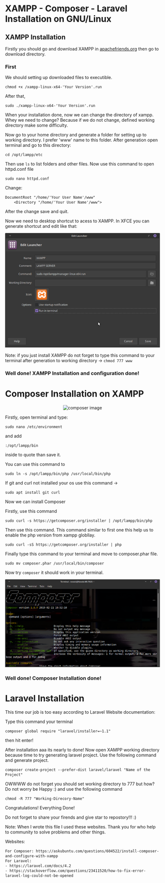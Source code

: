 # XAMPP - Composer - Laravel Installation on GNU/Linux

## XAMPP Installation

Firstly you should go and download XAMPP in [apachefriends.org](https://www.apachefriends.org/tr/index.html) then go to download directory.

### First

We should setting up downloaded files to executible.

    chmod +x /xampp-linux-x64-'Your Version'.run

After that,

    sudo ./xampp-linux-x64-'Your Version'.run

When your installation done, now we can change the directory of xampp. Whey we need to change?
Because if we do not change, defined working directory make some difficulty.

Now go to your home directory and generate a folder for setting up to working directory. I prefer 'www' name to this folder. After generation open terminal and go to this directory: 

    cd /opt/lampp/etc

Then use `ls` to list folders and other files. Now use this command to open httpd.conf file

    sudo nano httpd.conf

Change:

    DocumentRoot "/home/'Your User Name'/www"
        <Directory "/home/'Your User Name'/www">

After the change save and quit. 

Now we need to desktop shortcut to acess to XAMPP. In XFCE you can generate shortcut and edit like that:

<div style="text-align:center"><img src ="./img/1.png" /></div>


Note: if you just install XAMPP do not forget to type this command to your terminal after generation to working directory -> `chmod 777 www`

### Well done! XAMPP Installation and configuration done! 

# Composer Installation on XAMPP 

<div style="text-align:center"><img align="center" src="https://getcomposer.org/img/logo-composer-transparent2.png" alt="composer image"></div>

Firstly, open terminal and type:

    sudo nano /etc/environment

 and add

    :/opt/lampp/bin
    
inside to quote than save it.

You can use this command to

    sudo ln -s /opt/lampp/bin/php /usr/local/bin/php

If git and curl not installed your os use this command ->

    sudo apt install git curl

Now we can install Composer

Firstly, use this command

    sudo curl -s https://getcomposer.org/installer | /opt/lampp/bin/php

Then use this command. This command similar to first one this help us to enable the php version from xampp globllay.

    sudo curl -sS https://getcomposer.org/installer | php

Finally type this command to your terminal and move to composer.phar file.

    sudo mv composer.phar /usr/local/bin/composer

Now try `composer` it should work in your terminal.

<div style="text-align:center"><img src ="./img/2.png" /></div>

### Well done! Composer Installation done!

# Laravel Installation

This time our job is too easy according to Laravel Website documentation:

Type this command your terminal

    composer global require "laravel/installer=~1.1"

then hit enter!

After installation aaa its nearly to done! Now open XAMPP working directory because time to try generating laravel project. Use the following command and generate project.

    composer create-project --prefer-dist laravel/laravel "Name of the Project"

OWWWW do not forget you should set working directory to 777 but how? Do not worry be Happy :) and use the following command

    chmod -R 777 "Working-Direcory-Name"

Congratulations! Everything Done!

Do not forget to share your firends and give star to repostory!!! :)

Note: When I wrote this file I used these websites. Thank you for who help to community to solve problems and other things.

Websites: 

    For Composer: https://askubuntu.com/questions/604522/install-composer-and-configure-with-xampp
    For Laravel:
    - https://laravel.com/docs/4.2
    - https://stackoverflow.com/questions/23411520/how-to-fix-error-laravel-log-could-not-be-opened
